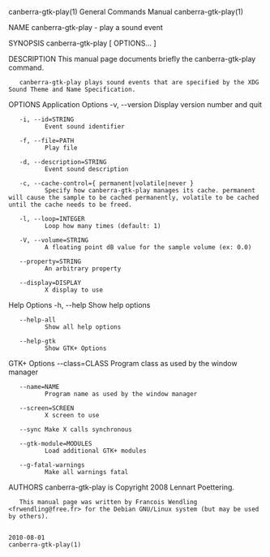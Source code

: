 canberra-gtk-play(1)                                                                       General Commands Manual                                                                       canberra-gtk-play(1)

NAME
       canberra-gtk-play - play a sound event

SYNOPSIS
       canberra-gtk-play [ OPTIONS... ]

DESCRIPTION
       This manual page documents briefly the canberra-gtk-play command.

       canberra-gtk-play plays sound events that are specified by the XDG Sound Theme and Name Specification.

OPTIONS
   Application Options
       -v, --version
              Display version number and quit

       -i, --id=STRING
              Event sound identifier

       -f, --file=PATH
              Play file

       -d, --description=STRING
              Event sound description

       -c, --cache-control={ permanent|volatile|never }
              Specify how canberra-gtk-play manages its cache. permanent will cause the sample to be cached permanently, volatile to be cached until the cache needs to be freed.

       -l, --loop=INTEGER
              Loop how many times (default: 1)

       -V, --volume=STRING
              A floating point dB value for the sample volume (ex: 0.0)

       --property=STRING
              An arbitrary property

       --display=DISPLAY
              X display to use

   Help Options
       -h, --help
              Show help options

       --help-all
              Show all help options

       --help-gtk
              Show GTK+ Options

   GTK+ Options
       --class=CLASS
              Program class as used by the window manager

       --name=NAME
              Program name as used by the window manager

       --screen=SCREEN
              X screen to use

       --sync Make X calls synchronous

       --gtk-module=MODULES
              Load additional GTK+ modules

       --g-fatal-warnings
              Make all warnings fatal

AUTHORS
       canberra-gtk-play is Copyright 2008 Lennart Poettering.

       This manual page was written by Francois Wendling <frwendling@free.fr> for the Debian GNU/Linux system (but may be used by others).

                                                                                                  2010-08-01                                                                             canberra-gtk-play(1)
